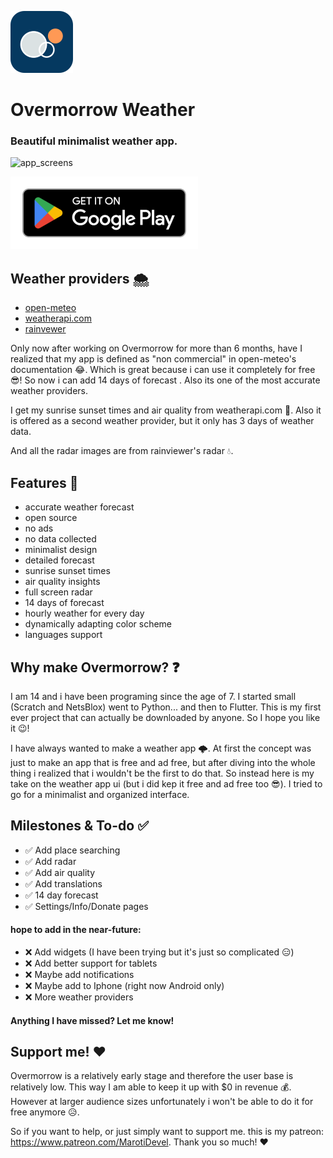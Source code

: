 ![app_screens](Screenshots/Overmorrow_white_circle_mini.png)

# Overmorrow Weather

### Beautiful minimalist weather app. 

![app_screens](Screenshots/Overmorrow_screen_galery.png)

[![Download on Google Play](/Screenshots/play_badge4.png 'Download')](https://play.google.com/store/apps/details?id=com.marotidev.Overmorrow)

## Weather providers 🌨️
- [open-meteo](https://open-meteo.com)
- [weatherapi.com](https://www.weatherapi.com)
- [rainvewer](https://www.rainviewer.com/api.html)

Only now after working on Overmorrow for more than 6 months, have I realized that my 
app is defined as "non commercial" in open-meteo's documentation 😂. Which is great because i can use it completely for free 😎! 
So now i can add 14 days of forecast . Also its one of the most accurate weather providers.

I get my sunrise sunset times and air quality from weatherapi.com 🍃. 
Also it is offered as a second weather provider, but it only has 3 days of weather data.

And all the radar images are from rainviewer's radar 💧.

## Features 🎉

- accurate weather forecast
- open source
- no ads
- no data collected
- minimalist design
- detailed forecast
- sunrise sunset times
- air quality insights
- full screen radar
- 14 days of forecast
- hourly weather for every day
- dynamically adapting color scheme
- languages support

## Why make Overmorrow? ❓
I am 14 and i have been programing since the age of 7. I started small (Scratch and NetsBlox) 
went to Python... and then to Flutter. This is my first ever project that can actually be downloaded by anyone. So I hope you like it 😉!

I have always wanted to make a weather app 🌩️. At first the concept was just to make an app that 
is free and ad free, but after diving into the whole thing i realized that i wouldn't be the first to do that. 
So instead here is my take on the weather app ui (but i did kep it free and ad free too 😎). I tried to go for a minimalist and organized interface. 

## Milestones & To-do ✅

- ✅ Add place searching
- ✅ Add radar
- ✅ Add air quality
- ✅ Add translations
- ✅ 14 day forecast 
- ✅ Settings/Info/Donate pages

#### hope to add in the near-future:
 
- ❌ Add widgets (I have been trying but it's just so complicated 😑)
- ❌ Add better support for tablets
- ❌ Maybe add notifications
- ❌ Maybe add to Iphone (right now Android only)
- ❌ More weather providers

#### Anything I have missed? Let me know!

## Support me! ❤️

Overmorrow is a relatively early stage and therefore the user base is relatively low. This way I am able to keep it up with $0 in revenue 💰.
However at larger audience sizes unfortunately i won't be able to do it for free anymore 😥.

So if you want to help, or just simply want to support me.
this is my patreon: https://www.patreon.com/MarotiDevel.
Thank you so much! ❤️
